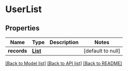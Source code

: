 # UserList

## Properties

| Name        | Type                   | Description | Notes             |
| ----------- | ---------------------- | ----------- | ----------------- |
| **records** | [**List**](UserDto.md) |             | [default to null] |

[[Back to Model list]](../README.md#documentation-for-models) [[Back to API list]](../README.md#documentation-for-api-endpoints) [[Back to README]](../README.md)
